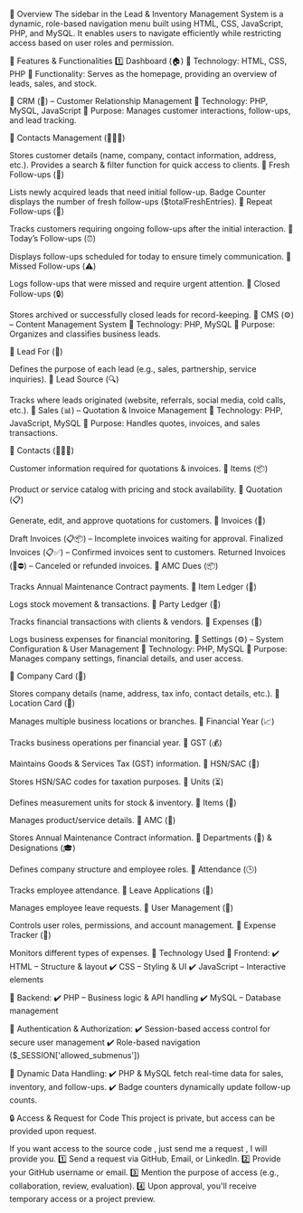 🔹 Overview
The sidebar in the Lead & Inventory Management System is a dynamic, role-based navigation menu built using HTML, CSS, JavaScript, PHP, and MySQL. It enables users to navigate efficiently while restricting access based on user roles and permission.

📌 Features & Functionalities
1️⃣ Dashboard (🏠)
📌 Technology: HTML, CSS, PHP
🔹 Functionality: Serves as the homepage, providing an overview of leads, sales, and stock.

📌 CRM (👥) – Customer Relationship Management
📌 Technology: PHP, MySQL, JavaScript
📌 Purpose: Manages customer interactions, follow-ups, and lead tracking.

🔹 Contacts Management (🧑‍🤝‍🧑)

Stores customer details (name, company, contact information, address, etc.).
Provides a search & filter function for quick access to clients.
🔹 Fresh Follow-ups (🌱)

Lists newly acquired leads that need initial follow-up.
Badge Counter displays the number of fresh follow-ups ($totalFreshEntries).
🔹 Repeat Follow-ups (🔂)

Tracks customers requiring ongoing follow-ups after the initial interaction.
🔹 Today’s Follow-ups (⏰)

Displays follow-ups scheduled for today to ensure timely communication.
🔹 Missed Follow-ups (⚠️)

Logs follow-ups that were missed and require urgent attention.
🔹 Closed Follow-ups (🔒)

Stores archived or successfully closed leads for record-keeping.
📌 CMS (⚙️) – Content Management System
📌 Technology: PHP, MySQL
📌 Purpose: Organizes and classifies business leads.

🔹 Lead For (📝)

Defines the purpose of each lead (e.g., sales, partnership, service inquiries).
🔹 Lead Source (🔍)

Tracks where leads originated (website, referrals, social media, cold calls, etc.).
📌 Sales (📊) – Quotation & Invoice Management
📌 Technology: PHP, JavaScript, MySQL
📌 Purpose: Handles quotes, invoices, and sales transactions.

🔹 Contacts (🧑‍🤝‍🧑)

Customer information required for quotations & invoices.
🔹 Items (📦)

Product or service catalog with pricing and stock availability.
🔹 Quotation (📋)

Generate, edit, and approve quotations for customers.
🔹 Invoices (📃)

Draft Invoices (📋📦) – Incomplete invoices waiting for approval.
Finalized Invoices (📋✅) – Confirmed invoices sent to customers.
Returned Invoices (📃⛔) – Canceled or refunded invoices.
🔹 AMC Dues (📦)

Tracks Annual Maintenance Contract payments.
🔹 Item Ledger (🚚)

Logs stock movement & transactions.
🔹 Party Ledger (📜)

Tracks financial transactions with clients & vendors.
🔹 Expenses (💸)

Logs business expenses for financial monitoring.
📌 Settings (⚙️) – System Configuration & User Management
📌 Technology: PHP, MySQL
📌 Purpose: Manages company settings, financial details, and user access.

🔹 Company Card (💼)

Stores company details (name, address, tax info, contact details, etc.).
🔹 Location Card (📌)

Manages multiple business locations or branches.
🔹 Financial Year (📈)

Tracks business operations per financial year.
🔹 GST (💰)

Maintains Goods & Services Tax (GST) information.
🔹 HSN/SAC (💼)

Stores HSN/SAC codes for taxation purposes.
🔹 Units (⏳)

Defines measurement units for stock & inventory.
🔹 Items (🛒)

Manages product/service details.
🔹 AMC (📆)

Stores Annual Maintenance Contract information.
🔹 Departments (🏢) & Designations (🎓)

Defines company structure and employee roles.
🔹 Attendance (🕒)

Tracks employee attendance.
🔹 Leave Applications (📅)

Manages employee leave requests.
🔹 User Management (👤)

Controls user roles, permissions, and account management.
🔹 Expense Tracker (💸)

Monitors different types of expenses.
📌 Technology Used
📌 Frontend:
✔️ HTML – Structure & layout
✔️ CSS – Styling & UI
✔️ JavaScript – Interactive elements

📌 Backend:
✔️ PHP – Business logic & API handling
✔️ MySQL – Database management

📌 Authentication & Authorization:
✔️ Session-based access control for secure user management
✔️ Role-based navigation ($_SESSION['allowed_submenus'])

📌 Dynamic Data Handling:
✔️ PHP & MySQL fetch real-time data for sales, inventory, and follow-ups.
✔️ Badge counters dynamically update follow-up counts.

🔒 Access & Request for Code
This project is private, but access can be provided upon request.

If you want access to the source code , just send me a request , I will provide you.
1️⃣ Send a request via GitHub, Email, or LinkedIn.
2️⃣ Provide your GitHub username or email.
3️⃣ Mention the purpose of access (e.g., collaboration, review, evaluation).
4️⃣ Upon approval, you'll receive temporary access or a project preview.

